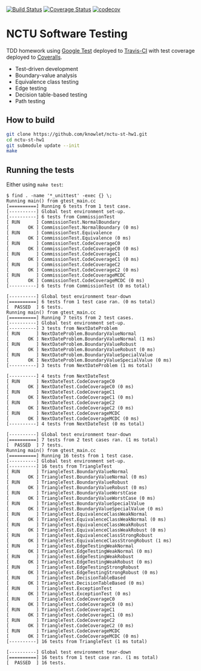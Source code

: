 [![Build Status](https://travis-ci.org/knowlet/nctu-st-hw1.svg?branch=master)](https://travis-ci.org/knowlet/nctu-st-hw1)
[![Coverage Status](https://coveralls.io/repos/github/knowlet/nctu-st-hw1/badge.svg?branch=master)](https://coveralls.io/github/knowlet/nctu-st-hw1?branch=master)
[![codecov](https://codecov.io/gh/knowlet/nctu-st-hw1/branch/master/graph/badge.svg)](https://codecov.io/gh/knowlet/nctu-st-hw1)


# NCTU Software Testing

TDD homework using [Google Test](https://github.com/google/googletest) deployed to
[Travis-CI](https://travis-ci.org/knowlet/nctu-st-hw1) with test coverage
deployed to [Coveralls](https://coveralls.io/github/knowlet/nctu-st-hw1).

- Test-driven development
- Boundary-value analysis
- Equivalence class testing
- Edge testing
- Decision table-based testing
- Path testing


## How to build

```bash
git clone https://github.com/knowlet/nctu-st-hw1.git
cd nctu-st-hw1
git submodule update --init
make
```


## Running the tests

Either using `make test`:
```
$ find . -name '*_unittest' -exec {} \;
Running main() from gtest_main.cc
[==========] Running 6 tests from 1 test case.
[----------] Global test environment set-up.
[----------] 6 tests from CommissionTest
[ RUN      ] CommissionTest.NormalBoundary
[       OK ] CommissionTest.NormalBoundary (0 ms)
[ RUN      ] CommissionTest.Equivalence
[       OK ] CommissionTest.Equivalence (0 ms)
[ RUN      ] CommissionTest.CodeCoverageC0
[       OK ] CommissionTest.CodeCoverageC0 (0 ms)
[ RUN      ] CommissionTest.CodeCoverageC1
[       OK ] CommissionTest.CodeCoverageC1 (0 ms)
[ RUN      ] CommissionTest.CodeCoverageC2
[       OK ] CommissionTest.CodeCoverageC2 (0 ms)
[ RUN      ] CommissionTest.CodeCoverageMCDC
[       OK ] CommissionTest.CodeCoverageMCDC (0 ms)
[----------] 6 tests from CommissionTest (0 ms total)

[----------] Global test environment tear-down
[==========] 6 tests from 1 test case ran. (0 ms total)
[  PASSED  ] 6 tests.
Running main() from gtest_main.cc
[==========] Running 7 tests from 2 test cases.
[----------] Global test environment set-up.
[----------] 3 tests from NextDateProblem
[ RUN      ] NextDateProblem.BoundaryValueNormal
[       OK ] NextDateProblem.BoundaryValueNormal (1 ms)
[ RUN      ] NextDateProblem.BoundaryValueRobust
[       OK ] NextDateProblem.BoundaryValueRobust (0 ms)
[ RUN      ] NextDateProblem.BoundaryValueSpecialValue
[       OK ] NextDateProblem.BoundaryValueSpecialValue (0 ms)
[----------] 3 tests from NextDateProblem (1 ms total)

[----------] 4 tests from NextDateTest
[ RUN      ] NextDateTest.CodeCoverageC0
[       OK ] NextDateTest.CodeCoverageC0 (0 ms)
[ RUN      ] NextDateTest.CodeCoverageC1
[       OK ] NextDateTest.CodeCoverageC1 (0 ms)
[ RUN      ] NextDateTest.CodeCoverageC2
[       OK ] NextDateTest.CodeCoverageC2 (0 ms)
[ RUN      ] NextDateTest.CodeCoverageMCDC
[       OK ] NextDateTest.CodeCoverageMCDC (0 ms)
[----------] 4 tests from NextDateTest (0 ms total)

[----------] Global test environment tear-down
[==========] 7 tests from 2 test cases ran. (1 ms total)
[  PASSED  ] 7 tests.
Running main() from gtest_main.cc
[==========] Running 16 tests from 1 test case.
[----------] Global test environment set-up.
[----------] 16 tests from TriangleTest
[ RUN      ] TriangleTest.BoundaryValueNormal
[       OK ] TriangleTest.BoundaryValueNormal (0 ms)
[ RUN      ] TriangleTest.BoundaryValueRobust
[       OK ] TriangleTest.BoundaryValueRobust (0 ms)
[ RUN      ] TriangleTest.BoundaryValueWorstCase
[       OK ] TriangleTest.BoundaryValueWorstCase (0 ms)
[ RUN      ] TriangleTest.BoundaryValueSpecialValue
[       OK ] TriangleTest.BoundaryValueSpecialValue (0 ms)
[ RUN      ] TriangleTest.EquivalenceClassWeakNormal
[       OK ] TriangleTest.EquivalenceClassWeakNormal (0 ms)
[ RUN      ] TriangleTest.EquivalenceClassWeakRobust
[       OK ] TriangleTest.EquivalenceClassWeakRobust (0 ms)
[ RUN      ] TriangleTest.EquivalenceClassStrongRobust
[       OK ] TriangleTest.EquivalenceClassStrongRobust (1 ms)
[ RUN      ] TriangleTest.EdgeTestingWeakNormal
[       OK ] TriangleTest.EdgeTestingWeakNormal (0 ms)
[ RUN      ] TriangleTest.EdgeTestingWeakRobust
[       OK ] TriangleTest.EdgeTestingWeakRobust (0 ms)
[ RUN      ] TriangleTest.EdgeTestingStrongRobust
[       OK ] TriangleTest.EdgeTestingStrongRobust (0 ms)
[ RUN      ] TriangleTest.DecisionTableBased
[       OK ] TriangleTest.DecisionTableBased (0 ms)
[ RUN      ] TriangleTest.ExceptionTest
[       OK ] TriangleTest.ExceptionTest (0 ms)
[ RUN      ] TriangleTest.CodeCoverageC0
[       OK ] TriangleTest.CodeCoverageC0 (0 ms)
[ RUN      ] TriangleTest.CodeCoverageC1
[       OK ] TriangleTest.CodeCoverageC1 (0 ms)
[ RUN      ] TriangleTest.CodeCoverageC2
[       OK ] TriangleTest.CodeCoverageC2 (0 ms)
[ RUN      ] TriangleTest.CodeCoverageMCDC
[       OK ] TriangleTest.CodeCoverageMCDC (0 ms)
[----------] 16 tests from TriangleTest (1 ms total)

[----------] Global test environment tear-down
[==========] 16 tests from 1 test case ran. (1 ms total)
[  PASSED  ] 16 tests.

```

